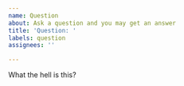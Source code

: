 ```yaml
---
name: Question
about: Ask a question and you may get an answer
title: 'Question: '
labels: question
assignees: ''

---
```


What the hell is this?
